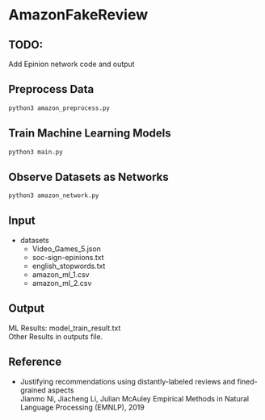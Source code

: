 # AmazonFakeReview

## TODO:
Add Epinion network code and output

## Preprocess Data

```bash
python3 amazon_preprocess.py
```

## Train Machine Learning Models

```bash
python3 main.py
```

## Observe Datasets as Networks
```bash
python3 amazon_network.py
```

## Input
- datasets
    - Video_Games_5.json
    - soc-sign-epinions.txt
    - english_stopwords.txt
    - amazon_ml_1.csv
    - amazon_ml_2.csv

## Output
ML Results: model_train_result.txt \
Other Results in outputs file.

## Reference
- Justifying recommendations using distantly-labeled reviews and fined-grained aspects \
Jianmo Ni, Jiacheng Li, Julian McAuley Empirical Methods in Natural Language Processing (EMNLP), 2019
